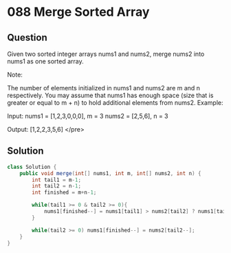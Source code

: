 # 088 Merge Sorted Array

## Question

 Given two sorted integer arrays nums1 and nums2, merge nums2 into nums1 as one sorted array.

Note:

The number of elements initialized in nums1 and nums2 are m and n respectively. You may assume that nums1 has enough space \(size that is greater or equal to m + n\) to hold additional elements from nums2. Example:

Input: nums1 = \[1,2,3,0,0,0\], m = 3 nums2 = \[2,5,6\], n = 3

Output: \[1,2,2,3,5,6\] &lt;/pre&gt;

## Solution

```java
class Solution {
    public void merge(int[] nums1, int m, int[] nums2, int n) {
        int tail1 = m-1;
        int tail2 = n-1;
        int finished = m+n-1;

        while(tail1 >= 0 & tail2 >= 0){
            nums1[finished--] = nums1[tail1] > nums2[tail2] ? nums1[tail1--] : nums2[tail2--];
        }

        while(tail2 >= 0) nums1[finished--] = nums2[tail2--];
    }
}
```

